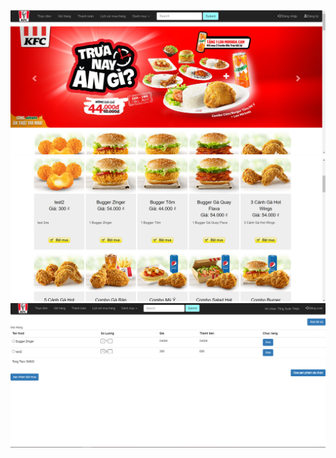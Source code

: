 ![Hình minh họa](https://github.com/X-thien/KFCFoodShop/blob/master/WebContent/imagefood/A%CC%89nh%20chu%CC%A3p%20ma%CC%80n%20hi%CC%80nh%202024-02-23%20170246.png)
![Hình minh họa](https://github.com/X-thien/KFCFoodShop/blob/master/WebContent/imagefood/A%CC%89nh%20chu%CC%A3p%20ma%CC%80n%20hi%CC%80nh%202024-02-23%20170341.png)
![Hình minh họa](https://github.com/X-thien/KFCFoodShop/blob/master/WebContent/imagefood/A%CC%89nh%20chu%CC%A3p%20ma%CC%80n%20hi%CC%80nh%202024-02-23%20170435.png)

